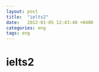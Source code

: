 ```yaml
---
layout: post
title:  "ielts2"
date:   2012-01-05 12:43:40 +0400
categories: eng
tags: eng
---
```


# ielts2
